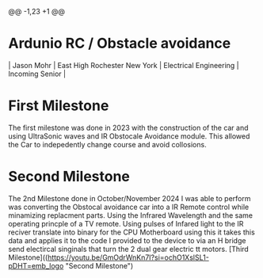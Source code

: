 @@ -1,23 +1 @@
# Ardunio RC / Obstacle avoidance 


| Jason Mohr | East High Rochester New York | Electrical Engineering | Incoming Senior |
 # First Milestone
  
The first milestone was done in 2023 with the construction of the car and using UltraSonic waves and IR Obstocale Avoidance module. This allowed the Car to indepedently change course and avoid collosions.

# Second Milestone
The 2nd Milestone done in October/November 2024 I was able to perform was converting the Obstocal avoidance car into a IR Remote control while minamizing replacment parts.
Using the Infrared Wavelength and the same operating princple of a TV remote. Using pulses of Infared light to the IR reciver translate into binary for the CPU Motherboard using this it takes this data and applies it to the code I provided to the device to via an H bridge send electircal singinals that turn the 2 dual gear electric tt motors.
[Third Milestone]((https://youtu.be/GmOdrWnKn7I?si=ochO1XslSL1-pDHT=emb_logo "Second Milestone")
